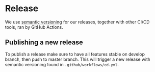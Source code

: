# Release

We use [semantic versioning](https://semver.org/) for our releases, together with other CI/CD tools, ran by GitHub Actions.

## Publishing a new release

To publish a release make sure to have all features stable on develop branch, then push to master branch. This will trigger a new release with semantic versioning found in `.github/workflows/cd.yml`.

